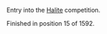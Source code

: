 Entry into the [Halite](https://halite.io/leaderboard.php) competition.

Finished in position 15 of 1592.
